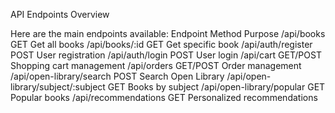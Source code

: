  API Endpoints Overview

Here are the main endpoints available:
Endpoint	Method	Purpose
/api/books	GET	Get all books
/api/books/:id	GET	Get specific book
/api/auth/register	POST	User registration
/api/auth/login	POST	User login
/api/cart	GET/POST	Shopping cart management
/api/orders	GET/POST	Order management
/api/open-library/search	POST	Search Open Library
/api/open-library/subject/:subject	GET	Books by subject
/api/open-library/popular	GET	Popular books
/api/recommendations	GET	Personalized recommendations